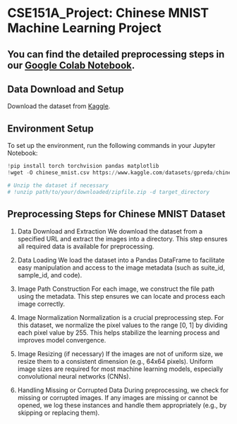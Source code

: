 # CSE151A_Project: Chinese MNIST Machine Learning Project
## You can find the detailed preprocessing steps in our [Google Colab Notebook](https://colab.research.google.com/drive/1f2XF-l_ncpJ0O94dz4d69kwemG1e9dMF#scrollTo=I29OQcEGtv6D).

## Data Download and Setup

Download the dataset from [Kaggle](https://www.kaggle.com/datasets/gpreda/chinese-mnist).

## Environment Setup

To set up the environment, run the following commands in your Jupyter Notebook:

```python
!pip install torch torchvision pandas matplotlib
!wget -O chinese_mnist.csv https://www.kaggle.com/datasets/gpreda/chinese-mnist/download

# Unzip the dataset if necessary
# !unzip path/to/your/downloaded/zipfile.zip -d target_directory
```

## Preprocessing Steps for Chinese MNIST Dataset
1. Data Download and Extraction
We download the dataset from a specified URL and extract the images into a directory. This step ensures all required data is available for preprocessing.

2. Data Loading
We load the dataset into a Pandas DataFrame to facilitate easy manipulation and access to the image metadata (such as suite_id, sample_id, and code).

3. Image Path Construction
For each image, we construct the file path using the metadata. This step ensures we can locate and process each image correctly.

4. Image Normalization
Normalization is a crucial preprocessing step. For this dataset, we normalize the pixel values to the range [0, 1] by dividing each pixel value by 255. This helps stabilize the learning process and improves model convergence.

5. Image Resizing (if necessary)
If the images are not of uniform size, we resize them to a consistent dimension (e.g., 64x64 pixels). Uniform image sizes are required for most machine learning models, especially convolutional neural networks (CNNs).

6. Handling Missing or Corrupted Data
During preprocessing, we check for missing or corrupted images. If any images are missing or cannot be opened, we log these instances and handle them appropriately (e.g., by skipping or replacing them).

